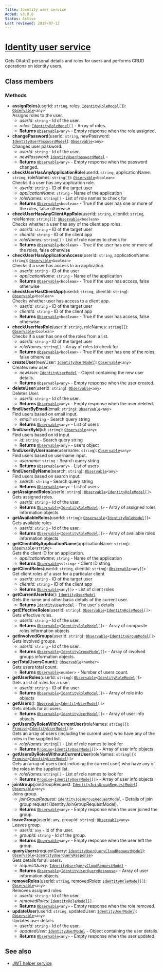 ```yaml
---
Title: Identity user service
Added: v3.0.0
Status: Active
Last reviewed: 2019-07-12
---
```


# [Identity user service](../../../lib/core/services/identity-user.service.ts "Defined in identity-user.service.ts")

Gets OAuth2 personal details and roles for users and performs CRUD operations on identity users.

## Class members

### Methods

-   **assignRoles**(userId: `string`, roles: [`IdentityRoleModel`](../../../lib/core/models/identity-role.model.ts)`[]`): [`Observable`](http://reactivex.io/documentation/observable.html)`<any>`<br/>
    Assigns roles to the user.
    -   _userId:_ `string`  - Id of the user.
    -   _roles:_ [`IdentityRoleModel`](../../../lib/core/models/identity-role.model.ts)`[]`  - Array of roles.
    -   **Returns** [`Observable`](http://reactivex.io/documentation/observable.html)`<any>` - Empty response when the role assigned.
-   **changePassword**(userId: `string`, newPassword: [`IdentityUserPasswordModel`](../../../lib/core/services/identity-user.service.ts)): [`Observable`](http://reactivex.io/documentation/observable.html)`<any>`<br/>
    Changes user password.
    -   _userId:_ `string`  - Id of the user.
    -   _newPassword:_ [`IdentityUserPasswordModel`](../../../lib/core/services/identity-user.service.ts)  - 
    -   **Returns** [`Observable`](http://reactivex.io/documentation/observable.html)`<any>` - Empty response when the password changed.
-   **checkUserHasAnyApplicationRole**(userId: `string`, applicationName: `string`, roleNames: `string[]`): [`Observable`](http://reactivex.io/documentation/observable.html)`<boolean>`<br/>
    Checks if a user has any application role.
    -   _userId:_ `string`  - ID of the target user
    -   _applicationName:_ `string`  - Name of the application
    -   _roleNames:_ `string[]`  - List of role names to check for
    -   **Returns** [`Observable`](http://reactivex.io/documentation/observable.html)`<boolean>` - True if the user has one or more of the roles, false otherwise
-   **checkUserHasAnyClientAppRole**(userId: `string`, clientId: `string`, roleNames: `string[]`): [`Observable`](http://reactivex.io/documentation/observable.html)`<boolean>`<br/>
    Checks whether a user has any of the client app roles.
    -   _userId:_ `string`  - ID of the target user
    -   _clientId:_ `string`  - ID of the client app
    -   _roleNames:_ `string[]`  - List of role names to check for
    -   **Returns** [`Observable`](http://reactivex.io/documentation/observable.html)`<boolean>` - True if the user has one or more of the roles, false otherwise
-   **checkUserHasApplicationAccess**(userId: `string`, applicationName: `string`): [`Observable`](http://reactivex.io/documentation/observable.html)`<boolean>`<br/>
    Checks if a user has access to an application.
    -   _userId:_ `string`  - ID of the user
    -   _applicationName:_ `string`  - Name of the application
    -   **Returns** [`Observable`](http://reactivex.io/documentation/observable.html)`<boolean>` - True if the user has access, false otherwise
-   **checkUserHasClientApp**(userId: `string`, clientId: `string`): [`Observable`](http://reactivex.io/documentation/observable.html)`<boolean>`<br/>
    Checks whether user has access to a client app.
    -   _userId:_ `string`  - ID of the target user
    -   _clientId:_ `string`  - ID of the client app
    -   **Returns** [`Observable`](http://reactivex.io/documentation/observable.html)`<boolean>` - True if the user has access, false otherwise
-   **checkUserHasRole**(userId: `string`, roleNames: `string[]`): [`Observable`](http://reactivex.io/documentation/observable.html)`<boolean>`<br/>
    Checks if a user has one of the roles from a list.
    -   _userId:_ `string`  - ID of the target user
    -   _roleNames:_ `string[]`  - Array of roles to check for
    -   **Returns** [`Observable`](http://reactivex.io/documentation/observable.html)`<boolean>` - True if the user has one of the roles, false otherwise
-   **createUser**(newUser: [`IdentityUserModel`](../../../lib/core/models/identity-user.model.ts)): [`Observable`](http://reactivex.io/documentation/observable.html)`<any>`<br/>
    Creates new user.
    -   _newUser:_ [`IdentityUserModel`](../../../lib/core/models/identity-user.model.ts)  - Object containing the new user details.
    -   **Returns** [`Observable`](http://reactivex.io/documentation/observable.html)`<any>` - Empty response when the user created.
-   **deleteUser**(userId: `string`): [`Observable`](http://reactivex.io/documentation/observable.html)`<any>`<br/>
    Deletes User.
    -   _userId:_ `string`  - Id of the  user.
    -   **Returns** [`Observable`](http://reactivex.io/documentation/observable.html)`<any>` - Empty response when the user deleted.
-   **findUserByEmail**(email: `string`): [`Observable`](http://reactivex.io/documentation/observable.html)`<any>`<br/>
    Find users based on email input.
    -   _email:_ `string`  - Search query string
    -   **Returns** [`Observable`](http://reactivex.io/documentation/observable.html)`<any>` - List of users
-   **findUserById**(id: `string`): [`Observable`](http://reactivex.io/documentation/observable.html)`<any>`<br/>
    Find users based on id input.
    -   _id:_ `string`  - Search query string
    -   **Returns** [`Observable`](http://reactivex.io/documentation/observable.html)`<any>` - users object
-   **findUserByUsername**(username: `string`): [`Observable`](http://reactivex.io/documentation/observable.html)`<any>`<br/>
    Find users based on username input.
    -   _username:_ `string`  - Search query string
    -   **Returns** [`Observable`](http://reactivex.io/documentation/observable.html)`<any>` - List of users
-   **findUsersByName**(search: `string`): [`Observable`](http://reactivex.io/documentation/observable.html)`<any>`<br/>
    Find users based on search input.
    -   _search:_ `string`  - Search query string
    -   **Returns** [`Observable`](http://reactivex.io/documentation/observable.html)`<any>` - List of users
-   **getAssignedRoles**(userId: `string`): [`Observable`](http://reactivex.io/documentation/observable.html)`<`[`IdentityRoleModel`](../../../lib/core/models/identity-role.model.ts)`[]>`<br/>
    Gets assigned roles.
    -   _userId:_ `string`  - Id of the user.
    -   **Returns** [`Observable`](http://reactivex.io/documentation/observable.html)`<`[`IdentityRoleModel`](../../../lib/core/models/identity-role.model.ts)`[]>` - Array of assigned roles information objects
-   **getAvailableRoles**(userId: `string`): [`Observable`](http://reactivex.io/documentation/observable.html)`<`[`IdentityRoleModel`](../../../lib/core/models/identity-role.model.ts)`[]>`<br/>
    Gets available roles
    -   _userId:_ `string`  - Id of the user.
    -   **Returns** [`Observable`](http://reactivex.io/documentation/observable.html)`<`[`IdentityRoleModel`](../../../lib/core/models/identity-role.model.ts)`[]>` - Array of available roles information objects
-   **getClientIdByApplicationName**(applicationName: `string`): [`Observable`](http://reactivex.io/documentation/observable.html)`<string>`<br/>
    Gets the client ID for an application.
    -   _applicationName:_ `string`  - Name of the application
    -   **Returns** [`Observable`](http://reactivex.io/documentation/observable.html)`<string>` - Client ID string
-   **getClientRoles**(userId: `string`, clientId: `string`): [`Observable`](http://reactivex.io/documentation/observable.html)`<any[]>`<br/>
    Get client roles of a user for a particular client.
    -   _userId:_ `string`  - ID of the target user
    -   _clientId:_ `string`  - ID of the client app
    -   **Returns** [`Observable`](http://reactivex.io/documentation/observable.html)`<any[]>` - List of client roles
-   **getCurrentUserInfo**(): [`IdentityUserModel`](../../../lib/core/models/identity-user.model.ts)<br/>
    Gets the name and other basic details of the current user.
    -   **Returns** [`IdentityUserModel`](../../../lib/core/models/identity-user.model.ts) - The user's details
-   **getEffectiveRoles**(userId: `string`): [`Observable`](http://reactivex.io/documentation/observable.html)`<`[`IdentityRoleModel`](../../../lib/core/models/identity-role.model.ts)`[]>`<br/>
    Gets effective roles.
    -   _userId:_ `string`  - Id of the user.
    -   **Returns** [`Observable`](http://reactivex.io/documentation/observable.html)`<`[`IdentityRoleModel`](../../../lib/core/models/identity-role.model.ts)`[]>` - Array of composite roles information objects
-   **getInvolvedGroups**(userId: `string`): [`Observable`](http://reactivex.io/documentation/observable.html)`<`[`IdentityGroupModel`](../../../lib/core/models/identity-group.model.ts)`[]>`<br/>
    Gets involved groups.
    -   _userId:_ `string`  - Id of the user.
    -   **Returns** [`Observable`](http://reactivex.io/documentation/observable.html)`<`[`IdentityGroupModel`](../../../lib/core/models/identity-group.model.ts)`[]>` - Array of involved groups information objects.
-   **getTotalUsersCount**(): [`Observable`](http://reactivex.io/documentation/observable.html)`<number>`<br/>
    Gets users total count.
    -   **Returns** [`Observable`](http://reactivex.io/documentation/observable.html)`<number>` - Number of users count.
-   **getUserRoles**(userId: `string`): [`Observable`](http://reactivex.io/documentation/observable.html)`<`[`IdentityRoleModel`](../../../lib/core/models/identity-role.model.ts)`[]>`<br/>
    Gets a list of roles for a user.
    -   _userId:_ `string`  - ID of the user
    -   **Returns** [`Observable`](http://reactivex.io/documentation/observable.html)`<`[`IdentityRoleModel`](../../../lib/core/models/identity-role.model.ts)`[]>` - Array of role info objects
-   **getUsers**(): [`Observable`](http://reactivex.io/documentation/observable.html)`<`[`IdentityUserModel`](../../../lib/core/models/identity-user.model.ts)`[]>`<br/>
    Gets details for all users.
    -   **Returns** [`Observable`](http://reactivex.io/documentation/observable.html)`<`[`IdentityUserModel`](../../../lib/core/models/identity-user.model.ts)`[]>` - Array of user info objects
-   **getUsersByRolesWithCurrentUser**(roleNames: `string[]`): [`Promise`](https://developer.mozilla.org/en-US/docs/Web/JavaScript/Guide/Using_promises)`<`[`IdentityUserModel`](../../../lib/core/models/identity-user.model.ts)`[]>`<br/>
    Gets an array of users (including the current user) who have any of the roles in the supplied list.
    -   _roleNames:_ `string[]`  - List of role names to look for
    -   **Returns** [`Promise`](https://developer.mozilla.org/en-US/docs/Web/JavaScript/Guide/Using_promises)`<`[`IdentityUserModel`](../../../lib/core/models/identity-user.model.ts)`[]>` - Array of user info objects
-   **getUsersByRolesWithoutCurrentUser**(roleNames: `string[]`): [`Promise`](https://developer.mozilla.org/en-US/docs/Web/JavaScript/Guide/Using_promises)`<`[`IdentityUserModel`](../../../lib/core/models/identity-user.model.ts)`[]>`<br/>
    Gets an array of users (not including the current user) who have any of the roles in the supplied list.
    -   _roleNames:_ `string[]`  - List of role names to look for
    -   **Returns** [`Promise`](https://developer.mozilla.org/en-US/docs/Web/JavaScript/Guide/Using_promises)`<`[`IdentityUserModel`](../../../lib/core/models/identity-user.model.ts)`[]>` - Array of user info objects
-   **joinGroup**(joinGroupRequest: [`IdentityJoinGroupRequestModel`](../../../lib/core/services/identity-user.service.ts)): [`Observable`](http://reactivex.io/documentation/observable.html)`<any>`<br/>
    Joins group.
    -   _joinGroupRequest:_ [`IdentityJoinGroupRequestModel`](../../../lib/core/services/identity-user.service.ts)  - Details of join group request (IdentityJoinGroupRequestModel).
    -   **Returns** [`Observable`](http://reactivex.io/documentation/observable.html)`<any>` - Empty response when the user joined the group.
-   **leaveGroup**(userId: `any`, groupId: `string`): [`Observable`](http://reactivex.io/documentation/observable.html)`<any>`<br/>
    Leaves group.
    -   _userId:_ `any`  - Id of the user.
    -   _groupId:_ `string`  - Id of the  group.
    -   **Returns** [`Observable`](http://reactivex.io/documentation/observable.html)`<any>` - Empty response when the user left the group.
-   **queryUsers**(requestQuery: [`IdentityUserQueryCloudRequestModel`](../../../lib/core/services/identity-user.service.ts)): [`Observable`](http://reactivex.io/documentation/observable.html)`<`[`IdentityUserQueryResponse`](../../../lib/core/services/identity-user.service.ts)`>`<br/>
    Gets details for all users.
    -   _requestQuery:_ [`IdentityUserQueryCloudRequestModel`](../../../lib/core/services/identity-user.service.ts)  - 
    -   **Returns** [`Observable`](http://reactivex.io/documentation/observable.html)`<`[`IdentityUserQueryResponse`](../../../lib/core/services/identity-user.service.ts)`>` - Array of user information objects.
-   **removeRoles**(userId: `string`, removedRoles: [`IdentityRoleModel`](../../../lib/core/models/identity-role.model.ts)`[]`): [`Observable`](http://reactivex.io/documentation/observable.html)`<any>`<br/>
    Removes assigned roles.
    -   _userId:_ `string`  - Id of the user.
    -   _removedRoles:_ [`IdentityRoleModel`](../../../lib/core/models/identity-role.model.ts)`[]`  - 
    -   **Returns** [`Observable`](http://reactivex.io/documentation/observable.html)`<any>` - Empty response when the role removed.
-   **updateUser**(userId: `string`, updatedUser: [`IdentityUserModel`](../../../lib/core/models/identity-user.model.ts)): [`Observable`](http://reactivex.io/documentation/observable.html)`<any>`<br/>
    Updates user details.
    -   _userId:_ `string`  - Id of the user.
    -   _updatedUser:_ [`IdentityUserModel`](../../../lib/core/models/identity-user.model.ts)  - Object containing the user details.
    -   **Returns** [`Observable`](http://reactivex.io/documentation/observable.html)`<any>` - Empty response when the user updated.

## See also

-   [JWT helper service](jwt-helper.service.md)
